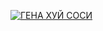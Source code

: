 [![ГЕНА ХУЙ СОСИ](https://img.youtube.com/vi/6XVFeAqBb38/0.jpg)](https://www.youtube.com/watch?v=6XVFeAqBb38)
